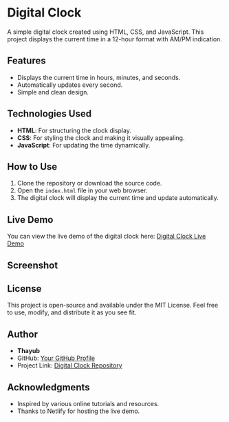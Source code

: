 # Digital Clock

A simple digital clock created using HTML, CSS, and JavaScript. This project displays the current time in a 12-hour format with AM/PM indication.

## Features

- Displays the current time in hours, minutes, and seconds.
- Automatically updates every second.
- Simple and clean design.

## Technologies Used

- **HTML**: For structuring the clock display.
- **CSS**: For styling the clock and making it visually appealing.
- **JavaScript**: For updating the time dynamically.

## How to Use

1. Clone the repository or download the source code.
2. Open the `index.html` file in your web browser.
3. The digital clock will display the current time and update automatically.

## Live Demo

You can view the live demo of the digital clock here: [Digital Clock Live Demo](https://digital-clock-thayub.netlify.app/)

## Screenshot


## License

This project is open-source and available under the MIT License. Feel free to use, modify, and distribute it as you see fit.

## Author

- **Thayub**
- GitHub: [Your GitHub Profile](https://github.com/Mohamedthayub)
- Project Link: [Digital Clock Repository](https://github.com/Mohamedthayub/js_projects/digital-clock)

## Acknowledgments

- Inspired by various online tutorials and resources.
- Thanks to Netlify for hosting the live demo.

